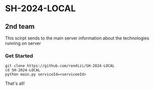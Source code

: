 # SH-2024-LOCAL
## 2nd team 

This scirpt sends to the main server information about the technologies running on server 

### Get Started 

```
git clone https://github.com/rendizi/SH-2024-LOCAL 
cd SH-2024-LOCAL 
python main.py serviceId=<serviceeId>
```

That's all! 